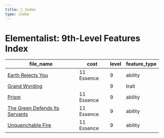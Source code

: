 ```yaml
---
title: 📑 Index
type: index
---
```


# Elementalist: 9th-Level Features Index

| file_name                                                                | cost       | level | feature_type |
| ------------------------------------------------------------------------ | ---------- | ----- | ------------ |
| [Earth Rejects You](Earth%20Rejects%20You)                               | 11 Essence | 9     | ability      |
| [Grand Wyrding](Grand%20Wyrding)                                         |            | 9     | trait        |
| [Prism](Prism)                                                           | 11 Essence | 9     | ability      |
| [The Green Defends Its Servants](The%20Green%20Defends%20Its%20Servants) | 11 Essence | 9     | ability      |
| [Unquenchable Fire](Unquenchable%20Fire)                                 | 11 Essence | 9     | ability      |
